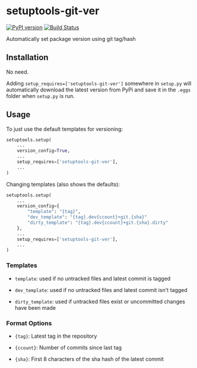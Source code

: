 # setuptools-git-ver

[![PyPI version](https://badge.fury.io/py/setuptools-git-ver.svg)](https://badge.fury.io/py/setuptools-git-ver)
[![Build Status](https://travis-ci.com/camas/setuptools-git-ver.svg?branch=master)](https://travis-ci.com/camas/setuptools-git-ver)

Automatically set package version using git tag/hash

## Installation

No need.

Adding `setup_requires=['setuptools-git-ver']` somewhere in `setup.py` will automatically download the latest version from PyPi and save it in the `.eggs` folder when `setup.py` is run.

## Usage

To just use the default templates for versioning:

```python
setuptools.setup(
    ...
    version_config=True,
    ...
    setup_requires=['setuptools-git-ver'],
    ...
)
```

Changing templates (also shows the defaults):

```python
setuptools.setup(
    ...
    version_config={
        "template": "{tag}",
        "dev_template": "{tag}.dev{ccount}+git.{sha}"
        "dirty_template": "{tag}.dev{ccount}+git.{sha}.dirty"
    },
    ...
    setup_requires=['setuptools-git-ver'],
    ...
)
```

### Templates

- `template`: used if no untracked files and latest commit is tagged

- `dev_template`: used if no untracked files and latest commit isn't tagged

- `dirty_template`: used if untracked files exist or uncommitted changes have been made

### Format Options

- `{tag}`: Latest tag in the repository

- `{ccount}`: Number of commits since last tag

- `{sha}`: First 8 characters of the sha hash of the latest commit
